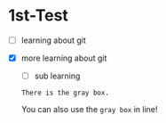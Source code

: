 # 1st-Test
- [ ] learning about git
- [x] more learning about git
  - [ ] sub learning
  
  
  
  ```
  There is the gray box.
  ```
  
  You can also use the `gray box` in line!

